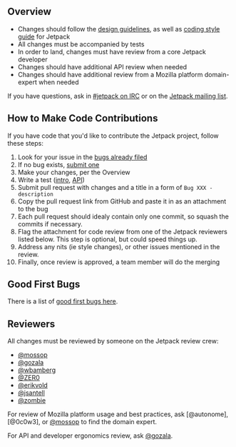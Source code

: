 ##  Overview

- Changes should follow the [design guidelines], as well as [coding style guide] for Jetpack
- All changes must be accompanied by tests
- In order to land, changes must have review from a core Jetpack developer
- Changes should have additional API review when needed
- Changes should have additional review from a Mozilla platform domain-expert when needed

If you have questions, ask in [#jetpack on IRC][jetpack irc channel] or on the [Jetpack mailing list].

## How to Make Code Contributions

If you have code that you'd like to contribute the Jetpack project, follow these steps:

1. Look for your issue in the [bugs already filed][open bugs]
2. If no bug exists, [submit one][submit bug]
3. Make your changes, per the Overview
4. Write a test ([intro][test intro], [API][test API])
5. Submit pull request with changes and a title in a form of `Bug XXX - description`
6. Copy the pull request link from GitHub and paste it in as an attachment to the bug
7. Each pull request should idealy contain only one commit, so squash the commits if necessary.
8. Flag the attachment for code review from one of the Jetpack reviewers listed below.
   This step is optional, but could speed things up.
9. Address any nits (ie style changes), or other issues mentioned in the review.
10. Finally, once review is approved, a team member will do the merging

## Good First Bugs

There is a list of [good first bugs here](https://bugzilla.mozilla.org/buglist.cgi?list_id=7345714&columnlist=bug_severity%2Cpriority%2Cassigned_to%2Cbug_status%2Ctarget_milestone%2Cresolution%2Cshort_desc%2Cchangeddate&query_based_on=jetpack-good-1st-bugs&status_whiteboard_type=allwordssubstr&query_format=advanced&status_whiteboard=[good%20first%20bug]&bug_status=UNCONFIRMED&bug_status=NEW&bug_status=ASSIGNED&bug_status=REOPENED&bug_status=VERIFIED&product=Add-on%20SDK&known_name=jetpack-good-1st-bugs).

## Reviewers

All changes must be reviewed by someone on the Jetpack review crew:

- [@mossop]
- [@gozala]
- [@wbamberg]
- [@ZER0]
- [@erikvold]
- [@jsantell]
- [@zombie]

For review of Mozilla platform usage and best practices, ask [@autonome],
[@0c0w3], or [@mossop] to find the domain expert.

For API and developer ergonomics review, ask [@gozala].

[design guidelines]:https://wiki.mozilla.org/Labs/Jetpack/Design_Guidelines
[jetpack irc channel]:irc://irc.mozilla.org/#jetpack
[Jetpack mailing list]:http://groups.google.com/group/mozilla-labs-jetpack
[open bugs]:https://bugzilla.mozilla.org/buglist.cgi?quicksearch=product%3ASDK
[submit bug]:https://bugzilla.mozilla.org/enter_bug.cgi?product=Add-on%20SDK&component=general
[test intro]:https://jetpack.mozillalabs.com/sdk/latest/docs/#guide/implementing-reusable-module
[test API]:https://jetpack.mozillalabs.com/sdk/latest/docs/#module/api-utils/unit-test
[coding style guide]:https://github.com/mozilla/addon-sdk/wiki/Coding-style-guide

[@mossop]:https://github.com/mossop/
[@gozala]:https://github.com/Gozala/
[@wbamberg]:https://github.com/wbamberg/
[@ZER0]:https://github.com/ZER0/
[@erikvold]:https://github.com/erikvold/
[@jsantell]:https://github.com/jsantell
[@zombie]:https://github.com/zombie
